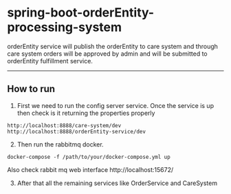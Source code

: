 # spring-boot-orderEntity-processing-system
orderEntity service will publish the orderEntity to care system and through care system orders will be approved by admin and will be submitted to orderEntity fulfillment service.

---
## How to run

1) First we need to run the config server service.
Once the service is up then check is it returning the properties properly 
````
http://localhost:8888/care-system/dev
http://localhost:8888/orderEntity-service/dev
````

2) Then run the rabbitmq docker.

````
docker-compose -f /path/to/your/docker-compose.yml up
````
Also check rabbit mq web interface  http://localhost:15672/

3) After that all the remaining services like OrderService and CareSystem